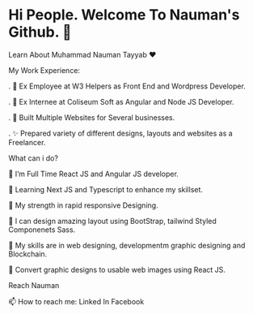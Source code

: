 # Hi People. Welcome To Nauman's Github. 👋

Learn About Muhammad Nauman Tayyab ❤️

My Work Experience:

. 🙋 Ex Employee at W3 Helpers as Front End and Wordpress Developer.

. 🙋 Ex Internee at Coliseum Soft as Angular and Node JS Developer.

. 🚀 Built Multiple Websites for Several businesses.

. ✨ Prepared variety of different designs, layouts and websites as a Freelancer.

What can i do?

🌱 I’m Full Time React JS and Angular JS developer.

🌱 Learning Next JS and Typescript to enhance my skillset.

💪 My strength in rapid responsive Designing.

🎨 I can design amazing layout using BootStrap, tailwind Styled Componenets Sass.

👯 My skills are in web designing, developmentm graphic designing and Blockchain.

🔨 Convert graphic designs to usable web images using React JS.

Reach Nauman

📫 How to reach me: Linked In Facebook
